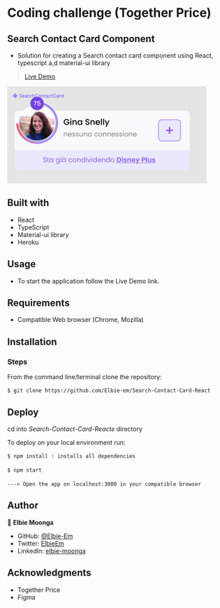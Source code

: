 # Coding challenge (Together Price)

## Search Contact Card Component

- Solution for creating a Search contact card component using React, typescript a,d material-ui library

> [Live Demo](https://tpcontactcard.herokuapp.com/)

![screenshot](public/sccscreenshot.png)

## Built with

- React
- TypeScript
- Material-ui library
- Heroku

## Usage

- To start the application follow the Live Demo link.

## Requirements

- Compatible Web browser (Chrome, Mozilla)

## Installation

### Steps

From the command line/terminal clone the repository:

```
$ git clone https://github.com/Elbie-em/Search-Contact-Card-React
```
## Deploy

cd into *Search-Contact-Card-Reacte* directory

To deploy on your local environment run:

```
$ npm install : installs all dependencies

$ npm start

---> Open the app on localhost:3000 in your compatible browser
```
## Author

👤 **Elbie Moonga**

- GitHub: [@Elbie-Em](https://github.com/Elbie-em)
- Twitter: [ElbieEm](https://twitter.com/ElbieEm)
- LinkedIn: [elbie-moonga](https://www.linkedin.com/in/elbiemoonga/)

## Acknowledgments

- Together Price
- Figma
